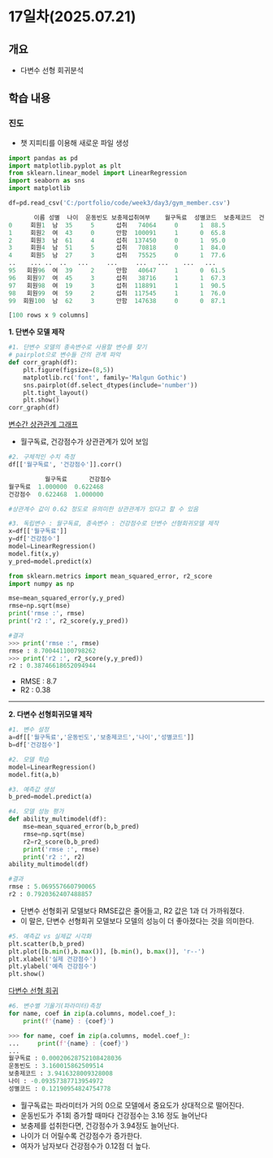 # 17일차(2025.07.21)
## 개요
- 다변수 선형 회귀분석
## 학습 내용
### 진도
- 챗 지피티를 이용해 새로운 파일 생성
```python
import pandas as pd
import matplotlib.pyplot as plt
from sklearn.linear_model import LinearRegression
import seaborn as sns
import matplotlib

df=pd.read_csv('C:/portfolio/code/week3/day3/gym_member.csv')
```
```python
       이름 성별  나이  운동빈도 보충제섭취여부    월구독료  성별코드  보충제코드  건강점수
0     회원1  남  35     5      섭취   74064     0      1  88.5
1     회원2  여  43     0      안함  100091     1      0  65.8
2     회원3  남  61     4      섭취  137450     0      1  95.0
3     회원4  남  51     5      섭취   70818     0      1  84.0
4     회원5  남  27     3      섭취   75525     0      1  77.6
..    ... ..  ..   ...     ...     ...   ...    ...   ...
95   회원96  여  39     2      안함   40647     1      0  61.5
96   회원97  여  45     3      섭취   38716     1      1  67.3
97   회원98  여  19     3      섭취  118891     1      1  90.5
98   회원99  여  59     2      섭취  117545     1      1  76.0
99  회원100  남  62     3      안함  147638     0      0  87.1

[100 rows x 9 columns]
```
**1. 단변수 모델 제작**
```python
#1. 단변수 모델의 종속변수로 사용할 변수를 찾기
# pairplot으로 변수들 간의 관계 파악
def corr_graph(df):
    plt.figure(figsize=(8,5))
    matplotlib.rc('font', family='Malgun Gothic')
    sns.pairplot(df.select_dtypes(include='number'))
    plt.tight_layout()
    plt.show()
corr_graph(df)
```
[변수간 상관관계 그래프](ex1.png)

- 월구독료, 건강점수가 상관관계가 있어 보임
```python
#2. 구체적인 수치 측정
df[['월구독료', '건강점수']].corr()

          월구독료      건강점수
월구독료  1.000000  0.622468
건강점수  0.622468  1.000000

#상관계수 값이 0.62 정도로 유의미한 상관관계가 있다고 할 수 있음
```
```python
#3. 독립변수 : 월구독료, 종속변수 : 건강점수로 단변수 선형회귀모델 제작
x=df[['월구독료']]
y=df['건강점수']
model=LinearRegression()
model.fit(x,y)
y_pred=model.predict(x)

from sklearn.metrics import mean_squared_error, r2_score
import numpy as np

mse=mean_squared_error(y,y_pred)
rmse=np.sqrt(mse)
print('rmse :', rmse)
print('r2 :', r2_score(y,y_pred))

#결과
>>> print('rmse :', rmse)
rmse : 8.700441100798262
>>> print('r2 :', r2_score(y,y_pred))
r2 : 0.38746618652094944
```
- RMSE : 8.7
- R2 : 0.38
---
**2. 다변수 선형회귀모델 제작**

```python
#1. 변수 설정
a=df[['월구독료','운동빈도','보충제코드','나이','성별코드']]
b=df['건강점수']
```
```python
#2. 모델 학습
model=LinearRegression()
model.fit(a,b)
```
```python
#3. 예측값 생성
b_pred=model.predict(a)
```
```python
#4. 모델 성능 평가
def ability_multimodel(df):
    mse=mean_squared_error(b,b_pred)
    rmse=np.sqrt(mse)
    r2=r2_score(b,b_pred)
    print('rmse :', rmse)
    print('r2 :', r2)
ability_multimodel(df)

#결과
rmse : 5.069557660790065
r2 : 0.7920362407488857
```
- 단변수 선형회귀 모델보다 RMSE값은 줄어들고, R2 값은 1과 더 가까워졌다.
- 이 말은, 단변수 선형회귀 모델보다 모델의 성능이 더 좋아졌다는 것을 의미한다.
```python
#5. 예측값 vs 실제값 시각화
plt.scatter(b,b_pred)
plt.plot([b.min(),b.max()], [b.min(), b.max()], 'r--')
plt.xlabel('실제 건강점수')
plt.ylabel('예측 건강점수')
plt.show()
```
[다변수 선형 회귀](ex2.png)

```python
#6. 변수별 기울기(파라미터)측정
for name, coef in zip(a.columns, model.coef_):
    print(f'{name} : {coef}')

>>> for name, coef in zip(a.columns, model.coef_):
...     print(f'{name} : {coef}')
... 
월구독료 : 0.00020628752108428036
운동빈도 : 3.160015862509514
보충제코드 : 3.9416328009328008
나이 : -0.09357387713954972
성별코드 : 0.12190954824754778
```
- 월구독료는 파라미터가 거의 0으로 모델에서 중요도가 상대적으로 떨어진다.
- 운동빈도가 주1회 증가할 때마다 건강점수는 3.16 정도 늘어난다
- 보충제를 섭취한다면, 건강점수가 3.94정도 늘어난다.
- 나이가 더 어릴수록 건강점수가 증가한다.
- 여자가 남자보다 건강점수가 0.12점 더 높다.